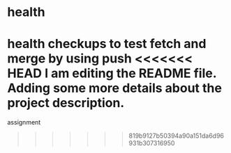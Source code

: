 # health
health checkups
to test fetch and merge by using push
<<<<<<< HEAD
I am editing the README file. Adding some more details about the project description.
=======
assignment
>>>>>>> 819b9127b50394a90a151da6d96931b307316950

